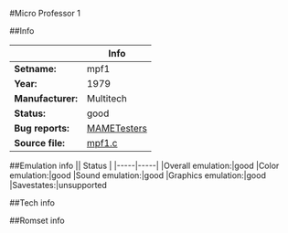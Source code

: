 #Micro Professor 1

##Info

||Info|
|-----|-----|
|**Setname:**|mpf1
|**Year:**|1979
|**Manufacturer:**|Multitech
|**Status:**|good
|**Bug reports:**|[MAMETesters](http://mametesters.org/view_all_set.php?type=1&temporary=y&search=mpf1.c)
|**Source file:**|[mpf1.c](https://github.com/mamedev/mame/blob/master/src/mess/drivers/mpf1.c)

##Emulation info
|| Status |
|-----|-----|
|Overall emulation:|good
|Color emulation:|good
|Sound emulation:|good
|Graphics emulation:|good
|Savestates:|unsupported

##Tech info

##Romset info

<!--- START OF EDITED COMMENT DO NOT TOUCH TEXT ABOVE-->
